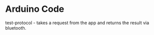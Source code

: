 # Arduino Code 

test-protocol - takes a request from the app and returns the result via bluetooth.

